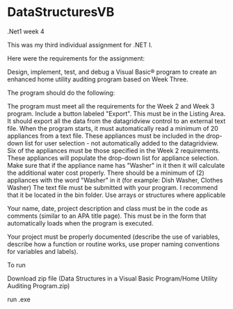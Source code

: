 # DataStructuresVB
.Net1 week 4

This was my third individual assignment for .NET I.

Here were the requirements for the assignment:

Design, implement, test, and debug a Visual Basic® program to create an enhanced home utility auditing program based on Week Three.
 
The program should do the following:
 
The program must meet all the requirements for the Week 2 and Week 3 program.
Include a button labeled "Export". This must be in the Listing Area. It should export all the data from the datagridview control to an external text file.
When the program starts, it must automatically read a minimum of 20 appliances from a text file. These appliances must be included in the drop-down list for user selection - not automatically added to the datagridview.
Six of the appliances must be those specified in the Week 2 requirements.
These appliances will populate the drop-down list for appliance selection.
Make sure that if the appliance name has "Washer" in it then it will calculate the additional water cost properly.  There should be a minimum of (2) appliances with the word "Washer" in it (for example:   Dish Washer, Clothes Washer)
The text file must be submitted with your program. I recommend that it be located in the bin folder.
Use arrays or structures where applicable
 
Your name, date, project description and class must be in the code as comments (similar to an APA title page). This must be in the form that automatically loads when the program is executed.
 
Your project must be properly documented (describe the use of variables, describe how a function or routine works, use proper naming conventions for variables and labels).

To run

Download zip file (Data Structures in a Visual Basic Program/Home Utility Auditing Program.zip)

run .exe
